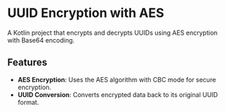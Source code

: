 # UUID Encryption with AES

A Kotlin project that encrypts and decrypts UUIDs using AES encryption with Base64 encoding.

## Features

- **AES Encryption**: Uses the AES algorithm with CBC mode for secure encryption.
- **UUID Conversion**: Converts encrypted data back to its original UUID format.

